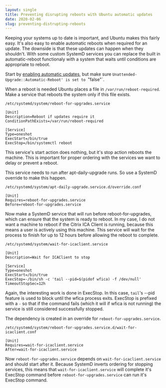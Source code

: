 ```yaml
---
layout: single
title: Preventing disrupting reboots with Ubuntu automatic updates
date: 2020-02-06
slug: preventing-distrupting-reboots
---
```


Keeping your systems up to date is important, and Ubuntu makes this fairly easy.
It's also easy to enable automatic reboots when required for an update. The
downside is that these updates can happen when they shouldn't. With some custom
SystemD services you can replace the built in automatic-reboot functionaly with
a system that waits until conditions are appropriate to reboot.

Start by [enabling automatic
updates](https://help.ubuntu.com/lts/serverguide/automatic-updates.html), but
make sure `Unattended-Upgrade::Automatic-Reboot' is set to `"false"`.

When a reboot is needed Ubuntu places a file in `/var/run/reboot-required`. Make
a service that reboots the system only if this file exists.

`/etc/systemd/system/reboot-for-upgrades.service`

```
[Unit]
Description=Reboot if updates require it
ConditionPathExists=/var/run/reboot-required

[Service]
Type=oneshot
ExecStart=/bin/true
ExecStop=/bin/systemctl reboot
```

This service's start action does nothing, but it's stop action reboots the
machine. This is important for proper ordering with the services we want to
delay or prevent a reboot.

This service needs to run after apt-daily-upgrade runs. So use a SystemD
override to make this happen.

`/etc/systemd/system/apt-daily-upgrade.service.d/override.conf`

```
[Unit]
Requires=reboot-for-upgrades.service
Before=reboot-for-upgrades.service
```

Now make a SystemD service that will run before reboot-for-upgrades, which can
ensure that the system is ready to reboot. In my case, I do not want a machine
to reboot if the Citrix ICA Client is running, because this means a user is
actively using this machine. This service will wait for the process to finish
for up to 12 hours before allowing the reboot to complete.

`/etc/systemd/system/wait-for-icaclient.service`

```
[Unit]
Description=Wait for ICAClient to stop

[Service]
Type=oneshot
ExecStart=/bin/true
ExecStop=-/bin/sh -c 'tail --pid=$(pidof wfica) -f /dev/null'
TimeoutStopSec=12h
```

Again, the interesting work is done in ExecStop. In this case, `tail`'s --pid
feature is used to block until the wfica process exits. ExecStop is prefixed
with a `-` so that if the command fails (which it will if wfica is not running)
the service is still considered successfully stopped.

The dependency is created in an override for `reboot-for-upgrades.service`.

`/etc/systemd/system/reboot-for-upgrades.service.d/wait-for-icaclient.conf`

```
[Unit]
Requires=wait-for-icaclient.service
After=wait-for-icaclient.service
```

Now `reboot-for-upgrades.service` depends on `wait-for-icaclient.service` and
should start after it. Because SystemD inverts ordering for stopping services,
this means that `wait-for-icaclient.service` will complete it's ExecStop command
before `reboot-for-upgrades.service` can run it's ExecStop command.
